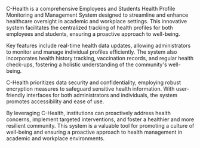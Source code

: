 C-Health is a comprehensive Employees and Students Health Profile Monitoring and Management System designed to streamline and enhance healthcare oversight in academic and workplace settings. This innovative system facilitates the centralized tracking of health profiles for both employees and students, ensuring a proactive approach to well-being.

Key features include real-time health data updates, allowing administrators to monitor and manage individual profiles efficiently. The system also incorporates health history tracking, vaccination records, and regular health check-ups, fostering a holistic understanding of the community's well-being.

C-Health prioritizes data security and confidentiality, employing robust encryption measures to safeguard sensitive health information. With user-friendly interfaces for both administrators and individuals, the system promotes accessibility and ease of use.

By leveraging C-Health, institutions can proactively address health concerns, implement targeted interventions, and foster a healthier and more resilient community. This system is a valuable tool for promoting a culture of well-being and ensuring a proactive approach to health management in academic and workplace environments.
